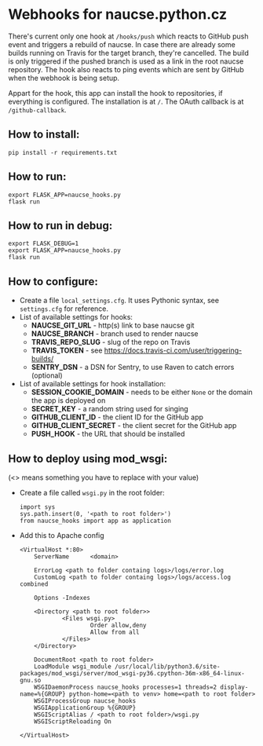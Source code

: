# Webhooks for naucse.python.cz

There's current only one hook at ``/hooks/push`` which reacts to GitHub push event and triggers a rebuild of naucse.
In case there are already some builds running on Travis for the target branch, they're cancelled.
The build is only triggered if the pushed branch is used as a link in the root naucse repository. 
The hook also reacts to ping events which are sent by GitHub when the webhook is being setup.

Appart for the hook, this app can install the hook to repositories, if everything is configured.
The installation is at ``/``. The OAuth callback is at ``/github-callback``.

## How to install:

    pip install -r requirements.txt

## How to run:

    export FLASK_APP=naucse_hooks.py
    flask run

## How to run in debug:

    export FLASK_DEBUG=1
    export FLASK_APP=naucse_hooks.py
    flask run

## How to configure:
  
  + Create a file `local_settings.cfg`. It uses Pythonic syntax, see `settings.cfg` for reference.
  + List of available settings for hooks:
    - **NAUCSE_GIT_URL** - http(s) link to base naucse git
    - **NAUCSE_BRANCH** - branch used to render naucse
    - **TRAVIS_REPO_SLUG** - slug of the repo on Travis
    - **TRAVIS_TOKEN** - see https://docs.travis-ci.com/user/triggering-builds/
    - **SENTRY_DSN** - a DSN for Sentry, to use Raven to catch errors (optional)
  + List of available settings for hook installation:
    - **SESSION_COOKIE_DOMAIN** - needs to be either ``None`` or the domain the app is deployed on
    - **SECRET_KEY** - a random string used for singing
    - **GITHUB_CLIENT_ID** - the client ID for the GitHub app
    - **GITHUB_CLIENT_SECRET** - the client secret for the GitHub app
    - **PUSH_HOOK** - the URL that should be installed

## How to deploy using mod_wsgi:

(<> means something you have to replace with your value) 

  + Create a file called `wsgi.py` in the root folder:
    
        import sys
        sys.path.insert(0, '<path to root folder>')
        from naucse_hooks import app as application

  * Add this to Apache config
  
        <VirtualHost *:80>
            ServerName      <domain>
    
            ErrorLog <path to folder containg logs>/logs/error.log
            CustomLog <path to folder containg logs>/logs/access.log combined
    
            Options -Indexes
    
            <Directory <path to root folder>>
                    <Files wsgi.py>
                            Order allow,deny
                            Allow from all
                    </Files>
            </Directory>
    
            DocumentRoot <path to root folder>
            LoadModule wsgi_module /usr/local/lib/python3.6/site-packages/mod_wsgi/server/mod_wsgi-py36.cpython-36m-x86_64-linux-gnu.so
            WSGIDaemonProcess naucse_hooks processes=1 threads=2 display-name=%{GROUP} python-home=<path to venv> home=<path to root folder>
            WSGIProcessGroup naucse_hooks
            WSGIApplicationGroup %{GROUP}
            WSGIScriptAlias / <path to root folder>/wsgi.py
            WSGIScriptReloading On

        </VirtualHost>


